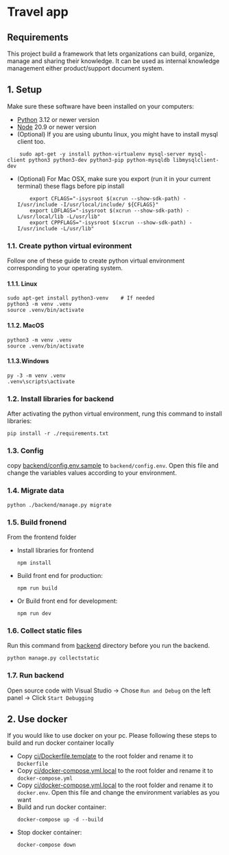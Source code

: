 # Travel app
## Requirements


This project build a framework that lets organizations can build, organize, manage and sharing their knowledge. It can be used as internal knowledge management either product/support document system.

## 1. Setup
Make sure these software have been installed on your computers:
- [Python](https://www.python.org/downloads/) 3.12 or newer version
- [Node](https://nodejs.org/en/download) 20.9 or newer version
- (Optional) If you are using ubuntu linux, you might have to install mysql client too.
```
    sudo apt-get -y install python-virtualenv mysql-server mysql-client python3 python3-dev python3-pip python-mysqldb libmysqlclient-dev
```
- (Optional) For Mac OSX, make sure you export (run it in your current terminal) these flags before pip install
    ```
        export CFLAGS="-isysroot $(xcrun --show-sdk-path) -I/usr/include -I/usr/local/include/ ${CFLAGS}"
        export LDFLAGS="-isysroot $(xcrun --show-sdk-path) -L/usr/local/lib -L/usr/lib"
        export CPPFLAGS="-isysroot $(xcrun --show-sdk-path) -I/usr/include -L/usr/lib"
    ```
### 1.1. Create python virtual evironment
Follow one of these guide to create python virtual environment corresponding to your operating system.
#### 1.1.1. Linux
```
sudo apt-get install python3-venv    # If needed
python3 -m venv .venv
source .venv/bin/activate
```

#### 1.1.2. MacOS
```
python3 -m venv .venv
source .venv/bin/activate
```

#### 1.1.3.Windows
```
py -3 -m venv .venv
.venv\scripts\activate
```
### 1.2. Install libraries for backend
After activating the python virtual environment, rung this command to install libraries:
```
pip install -r ./requirements.txt
```

### 1.3. Config
copy [backend/config.env.sample](backend/config.env.sample) to `backend/config.env`. Open this file and change the variables values according to your environment.

### 1.4. Migrate data
```
python ./backend/manage.py migrate
```

### 1.5. Build fronend
From the frontend folder
* Install libraries for frontend
    ```
    npm install
    ```
* Build front end for production:
    ```
    npm run build
    ```
* Or Build front end for development:
    ```
    npm run dev
    ```
### 1.6. Collect static files
Run this command from [backend](backend) directory before you run the backend.
```
python manage.py collectstatic
```
### 1.7. Run backend
Open source code with Visual Studio -> Chose `Run and Debug` on the left panel -> Click `Start Debugging`

## 2. Use docker
If you would like to use docker on your pc. Please following these steps to build and run docker container locally
- Copy [ci/Dockerfile.template](./ci/Dockerfile.template) to the root folder and rename it to `Dockerfile`
- Copy [ci/docker-compose.yml.local](./ci/docker-compose.yml.local) to the root folder and rename it to `docker-compose.yml`
- Copy [ci/docker-compose.yml.local](./ci/docker.env.template) to the root folder and rename it to `docker.env`. Open this file and change the environment variables as you want
- Build and run docker container:
    ```
    docker-compose up -d --build
    ```
- Stop docker container:
    ```
    docker-compose down